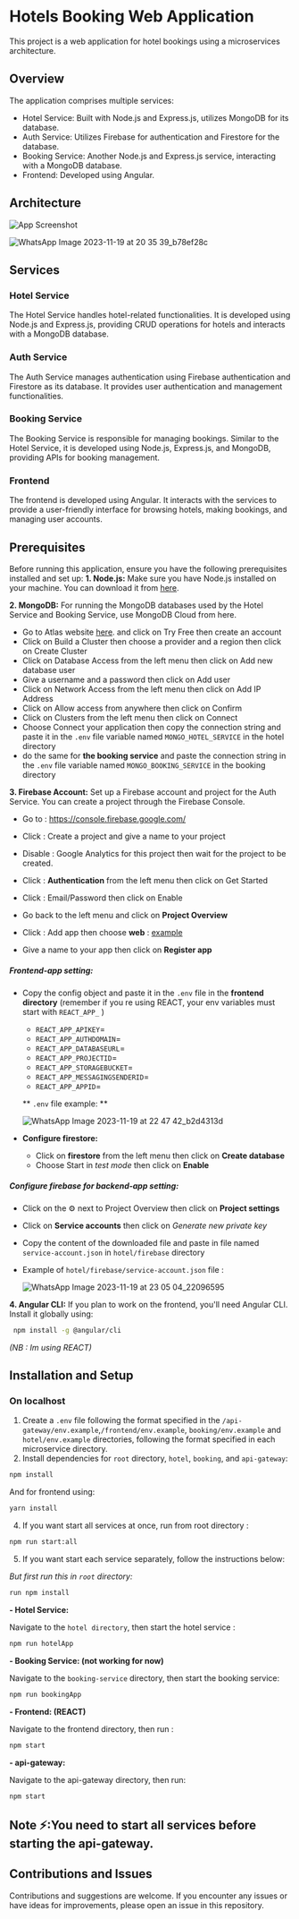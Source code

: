 # Hotels Booking Web Application
This project is a web application for hotel bookings using a microservices architecture.

## Overview
The application comprises multiple services:

- Hotel Service: Built with Node.js and Express.js, utilizes MongoDB for its database.
- Auth Service: Utilizes Firebase for authentication and Firestore for the database.
- Booking Service: Another Node.js and Express.js service, interacting with a MongoDB database.
- Frontend: Developed using Angular.
## Architecture 
![App Screenshot](https://i.ibb.co/HtpGzBD/Whats-App-Image-2023-11-19-at-20-35-39-1b797d0c.jpg)

![WhatsApp Image 2023-11-19 at 20 35 39_b78ef28c](https://github.com/HansLanda14ib/hotels-booking-api/assets/100965812/462e3a59-770c-48dc-bd0d-9867a5cb55f7)

## Services
### Hotel Service
The Hotel Service handles hotel-related functionalities. It is developed using Node.js and Express.js, providing CRUD operations for hotels and interacts with a MongoDB database.

### Auth Service
The Auth Service manages authentication using Firebase authentication and Firestore as its database. It provides user authentication and management functionalities.

### Booking Service
The Booking Service is responsible for managing bookings. Similar to the Hotel Service, it is developed using Node.js, Express.js, and MongoDB, providing APIs for booking management.

### Frontend
The frontend is developed using Angular. It interacts with the services to provide a user-friendly interface for browsing hotels, making bookings, and managing user accounts.

## Prerequisites
Before running this application, ensure you have the following prerequisites installed and set up:
**1. Node.js:** Make sure you have Node.js installed on your machine. You can download it from [here](https://nodejs.org/en/download/current).

**2. MongoDB:** For running the MongoDB databases used by the Hotel Service and Booking Service, use MongoDB Cloud from here.
- Go to Atlas website [here](https://www.mongodb.com/cloud/atlas). and click on Try Free then create an account
- Click on Build a Cluster then choose a provider and a region then click on Create Cluster
- Click on Database Access from the left menu then click on Add new database user
- Give a username and a password then click on Add user
- Click on Network Access from the left menu then click on Add IP Address
- Click on Allow access from anywhere then click on Confirm
- Click on Clusters from the left menu then click on Connect
- Choose Connect your application then copy the connection string and paste it in the `.env` file variable named `MONGO_HOTEL_SERVICE` in the hotel directory
- do the same for **the booking service** and paste the connection string in the `.env` file variable named `MONGO_BOOKING_SERVICE` in the booking directory

**3. Firebase Account:** 
Set up a Firebase account and project for the Auth Service. You can create a project through the Firebase Console. 
- Go to : https://console.firebase.google.com/
- Click : Create a project and give a name to your project
- Disable : Google Analytics for this project then wait for the project to be created.
- Click : **Authentication** from the left menu then click on Get Started
- Click : Email/Password then click on Enable
- Go back to the left menu and click on **Project Overview**
- Click : Add app then choose **web** : 
  [example](https://github.com/HansLanda14ib/hotels-booking-api/assets/100965812/f2ba0be7-23c1-42f3-a1b1-c854eb921f08)

- Give a name to your app then click on **Register app**
##### **Frontend-app setting:**
- Copy the config object and paste it in the `.env` file in the **frontend directory** (remember if you re using REACT, your env variables must start with `REACT_APP_` )
  - `REACT_APP_APIKEY`= 
  - `REACT_APP_AUTHDOMAIN`= 
  - `REACT_APP_DATABASEURL`= 
  - `REACT_APP_PROJECTID`= 
  - `REACT_APP_STORAGEBUCKET`= 
  - `REACT_APP_MESSAGINGSENDERID`= 
  - `REACT_APP_APPID`=
  
  ** `.env` file example: **
  
  ![WhatsApp Image 2023-11-19 at 22 47 42_b2d4313d](https://github.com/HansLanda14ib/hotels-booking-api/assets/100965812/17f5039a-1209-4258-98b1-c82b2b9e739e)


- **Configure firestore:**
  - Click on **firestore** from the left menu then click on **Create database**
  - Choose Start in *test mode* then click on **Enable**
##### **Configure firebase for backend-app setting:**
- Click on the :gear: next to Project Overview then click on **Project settings**
- Click on **Service accounts** then click on *Generate new private key*
- Copy the content of the downloaded file and paste in file named `service-account.json` in `hotel/firebase` directory
- Example of `hotel/firebase/service-account.json` file :
  
  ![WhatsApp Image 2023-11-19 at 23 05 04_22096595](https://github.com/HansLanda14ib/hotels-booking-api/assets/100965812/95995131-d6a7-47b0-a92a-a4b8605c4ae4)


**4. Angular CLI:** If you plan to work on the frontend, you'll need Angular CLI. Install it globally using:
   ```bash
    npm install -g @angular/cli
   ```
   *(NB : Im using REACT)*

## Installation and Setup
### On localhost
1. Create a `.env` file following the format specified in the `/api-gateway/env.example`,`/frontend/env.example`, `booking/env.example` and `hotel/env.example` directories, following the format specified in each microservice directory.
2. Install dependencies for `root` directory, `hotel`, `booking`, and `api-gateway`:
  ```bash
  npm install
  ```
  And for frontend using:
  ```bash
  yarn install
  ```
4. If you want start all services at once, run from root directory :

  ```bash
  npm run start:all
  ```
5. If you want start each service separately, follow the instructions below:

*But first run this in `root` directory:*
  ```bash
  run npm install
  ```

**- Hotel Service:**

Navigate to the `hotel directory`, then start the hotel service : 
  ```bash
  npm run hotelApp 
  ```

**- Booking Service: (not working for now)**

Navigate to the `booking-service` directory, then start the booking service:
  ```bash
  npm run bookingApp 
  ```

**- Frontend: (REACT)**

Navigate to the frontend directory, then run :
  ```bash
  npm start
  ```

**- api-gateway:**

Navigate to the api-gateway directory, then run:
  ```bash
  npm start
  ```

## Note ⚡:You need to start all services before starting the api-gateway.

## Contributions and Issues
Contributions and suggestions are welcome. If you encounter any issues or have ideas for improvements, please open an issue in this repository.

